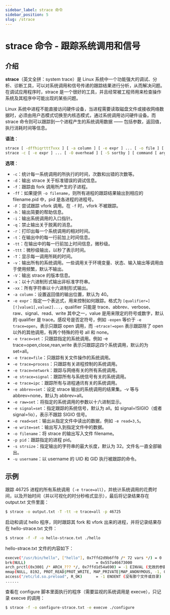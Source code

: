 ```yaml
---
sidebar_label: strace 命令
sidebar_position: 5
slug: /strace
---
```


# strace 命令 - 跟踪系统调用和信号



## 介绍

**strace**（英文全拼：system trace）是 Linux 系统中一个功能强大的调试、分析、诊断工具，可以对系统调用和信号传递的跟踪结果进行分析，从而解决问题。在调试应用程序时，strace 是一个很好的工具，并且经常被工程师用来检查操作系统及其程序中可能出现的某些问题。

Linux 系统中进程不能直接访问硬件设备，当进程需要读取磁盘文件或接收网络数据时，必须由用户态模式切换至内核态模式，通过系统调用访问硬件设备。而 strace 命令则可以跟踪到一个进程产生的系统调用数据 —— 包括参数，返回值，执行消耗时间等信息。

**语法**：

```bash
strace [ -dffhiqrtttTvxx ] [ -a column ] [ -e expr ] ... [ -o file ] [ -p pid ] ... [ -s strsize ] [ -u username ] [ command [ args ... ] ]
strace -c [ -e expr ] ... [ -O overhead ] [ -S sortby ] [ command [ args ... ] ]
```

**选项**：

- `-c`：统计每一系统调用的所执行的时间，次数和出错的次数等。
- `-d`：输出 strace 关于标准错误的调试信息。
- `-f`：跟踪由 fork 调用所产生的子进程。
- `-ff`：如果提供 `-o filename`，则所有进程的跟踪结果输出到相应的 filename.pid 中，pid 是各进程的进程号。
- `-F`：尝试跟踪 vfork 调用。在 `-f` 时，vfork 不被跟踪。
- `-h`：输出简要的帮助信息。
- `-i`：输出系统调用的入口指针。
- `-q`：禁止输出关于脱离的消息。
- `-r`：打印出每一个系统调用的相对时间。
- `-t`：在输出中的每一行前加上时间信息。
- `-tt`：在输出中的每一行前加上时间信息，微秒级。
- `-ttt`：微秒级输出，以秒了表示时间。
- `-T`：显示每一调用所耗的时间。
- `-v`：输出所有的系统调用。一些调用关于环境变量、状态、输入输出等调用由于使用频繁，默认不输出。
- `-V`：输出 strace 的版本信息。
- `-x`：以十六进制形式输出非标准字符串。
- `-xx`：所有字符串以十六进制形式输出。
- `-a column`：设置返回值的输出位置，默认为 40。
- `-e expr`：指定一个表达式，用来控制如何跟踪。格式为 `[qualifier=][!]value1[,value2]...`，qualifier 只能是 trace、abbrev、verbose、raw、signal、read、write 其中之一，value 是用来限定的符号或数字，默认的 qualifier 是 trace。感叹号是否定符号，例如 `-eopen` 等价于 `-e trace=open`，表示只跟踪 open 调用，而 `-etrace!=open` 表示跟踪除了 open 以外的其他调用，有两个特殊的符号 all 和 none。
- `-e trace=set`：只跟踪指定的系统调用。例如 -e trace=open,close,rean,write 表示只跟踪这四个系统调用，默认的为 set=all。
- `-e trace=file`：只跟踪有关文件操作的系统调用。
- `-e trace=process`：只跟踪有关进程控制的系统调用。
- `-e trace=network`：跟踪与网络有关的所有系统调用。
- `-e strace=signal`：跟踪所有与系统信号有关的系统调用。
- `-e trace=ipc`：跟踪所有与进程通讯有关的系统调用。
- `-e abbrev=set`：设定 strace 输出的系统调用的结果集。-v 等与 abbrev=none，默认为 abbrev=all。
- `-e raw=set`：将指定的系统调用的参数以十六进制显示。
- `-e signal=set`：指定跟踪的系统信号，默认为 all。如 signal=!SIGIO（或者 signal=!io），表示不跟踪 SIGIO 信号。
- `-e read=set`：输出从指定文件中读出的数据，例如 `-e read=3,5`。
- `-e write=set`：输出写入到指定文件中的数据。
- `-o filename`：将 strace 的输出写入文件 filename。
- `-p pid`：跟踪指定的进程 pid。
- `-s strsize`：指定输出的字符串的最大长度，默认为 32。文件名一直全部输出。
- `-u username`：以 username 的 UID 和 GID 执行被跟踪的命令。



## 示例

跟踪 46725 进程的所有系统调用（`-e trace=all`），并统计系统调用的花费时间，以及开始时间（并以可视化的时分秒格式显示），最后将记录结果存在 output.txt 文件里面：

```bash
$ strace -o output.txt -T -tt -e trace=all -p 46725
```

启动和调试 hello 程序，同时跟踪其 fork 和 vfork 出来的进程，并将记录结果存在 hello-strace.txt 文件：

```bash
$ strace -f -F -o hello-strace.txt ./hello
```

hello-strace.txt 文件的内容如下：

```bash showLineNumbers
execve("/usr/bin/hello", ["hello"], 0x7ffd2d9b6ff0 /* 72 vars */) = 0
brk(NULL)                               = 0x557a46673000
arch_prctl(0x3001 /* ARCH_??? */, 0x7ffd1d54a690) = -1 EINVAL (无效的参数)
mmap(NULL, 8192, PROT_READ|PROT_WRITE, MAP_PRIVATE|MAP_ANONYMOUS, -1, 0) = 0x7fe67e2b7000
access("/etc/ld.so.preload", R_OK)      = -1 ENOENT (没有那个文件或目录)
......
```

查看在 configure 脚本里面执行的程序（需要监视的系统调用是 execve），只记录 execve 的调用：

```bash
$ strace -f -o configure-strace.txt -e execve ./configure
```
